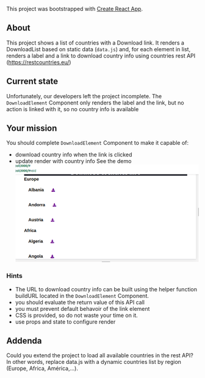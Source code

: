 This project was bootstrapped with [Create React App](https://github.com/facebook/create-react-app).

## About
This project shows a list of countries with a Download link. It renders a DownloadList based on static data (<code>data.js</code>) and, for each element in list, renders a label and a link to download country info using countries rest API (https://restcountries.eu/)

## Current state

Unfortunately, our developers left the project incomplete. The <code>DownloadElement</code> Component only renders the label and the link, but no action is linked with it, so no country info is available

## Your mission

You should complete <code>DownloadElement</code> Component to make it capable of:
- download country info when the link is clicked
- update render with country info
See the demo 
![Demo](https://github.com/dtodo1paco/reactjs-training/blob/master/recap_1_8/download-list-app/demo/demo.gif  "Demo")

### Hints

- The URL to download country info can be built using the helper function buildURL located in the <code>DownloadElement</code> Component.
- you should evaluate the return value of this API call
- you must prevent default behavoir of the link element
- CSS is provided, so do not waste your time on it.
- use props and state to configure render

## Addenda
Could you extend the project to load all available countries in the rest API? In other words, replace data.js with a dynamic countries list by region (Europe, Africa, América,...).